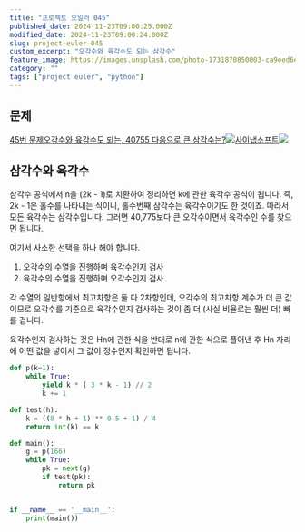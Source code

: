 ```yaml
---
title: "프로젝트 오일러 045"
published_date: 2024-11-23T09:00:25.000Z
modified_date: 2024-11-23T09:00:24.000Z
slug: project-euler-045
custom_excerpt: "오각수와 육각수도 되는 삼각수"
feature_image: https://images.unsplash.com/photo-1731870850003-ca9eed6efa47?crop=entropy&cs=tinysrgb&fit=max&fm=jpg&ixid=M3wxMTc3M3wwfDF8YWxsfDUzfHx8fHx8fHwxNzMyMzM4NDA3fA&ixlib=rb-4.0.3&q=80&w=2000
category: ""
tags: ["project euler", "python"]
---
```


## 문제

[45번 문제오각수와 육각수도 되는, 40755 다음으로 큰
삼각수는?![](/images/favicon-23_1.ico)사이냅소프트![](/images/euler_portrait-19.png)](https://euler.synap.co.kr/problem=45)

## 삼각수와 육각수

삼각수 공식에서 n을 (2k - 1)로 치환하여 정리하면 k에 관한 육각수 공식이 됩니다. 즉, 2k - 1은 홀수를 나타내는 식이니,
홀수번째 삼각수는 육각수이기도 한 것이죠. 따라서 모든 육각수는 삼각수입니다. 그러면 40,775보다 큰 오각수이면서 육각수인 수를 찾으면
됩니다.

여기서 사소한 선택을 하나 해야 합니다.

  1. 오각수의 수열을 진행하며 육각수인지 검사
  2. 육각수의 수열을 진행하며 오각수인지 검사

각 수열의 일반항에서 최고차항은 둘 다 2차항인데, 오각수의 최고차항 계수가 더 큰 값이므로 오각수를 기준으로 육각수인지 검사하는 것이 좀
더 (사실 비율로는 훨씬 더) 빠를 겁니다.

육각수인지 검사하는 것은 Hn에 관한 식을 반대로 n에 관한 식으로 풀어낸 후 Hn 자리에 어떤 값을 넣어서 그 값이 정수인지 확인하면
됩니다.

```python
def p(k=1):
    while True:
        yield k * ( 3 * k - 1) // 2
        k += 1

def test(h):
    k = ((8 * h + 1) ** 0.5 + 1) / 4
    return int(k) == k

def main():
    g = p(166)
    while True:
        pk = next(g)
        if test(pk):
            return pk


if __name__ == '__main__':
    print(main())
```